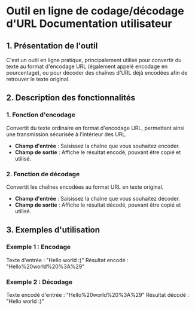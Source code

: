 # Outil en ligne de codage/décodage d'URL Documentation utilisateur

## 1. Présentation de l'outil
C'est un outil en ligne pratique, principalement utilisé pour convertir du texte au format d'encodage URL (également appelé encodage en pourcentage), ou pour décoder des chaînes d'URL déjà encodées afin de retrouver le texte original.

## 2. Description des fonctionnalités

### 1. Fonction d'encodage
Convertit du texte ordinaire en format d'encodage URL, permettant ainsi une transmission sécurisée à l'intérieur des URL.
- **Champ d'entrée** : Saisissez la chaîne que vous souhaitez encoder.
- **Champ de sortie** : Affiche le résultat encodé, pouvant être copié et utilisé.

### 2. Fonction de décodage
Convertit les chaînes encodées au format URL en texte original.
- **Champ d'entrée** : Saisissez la chaîne que vous souhaitez décoder.
- **Champ de sortie** : Affiche le résultat décodé, pouvant être copié et utilisé.

## 3. Exemples d'utilisation

### Exemple 1 : Encodage
Texte d'entrée : "Hello world :)"
Résultat encodé : "Hello%20world%20%3A%29"

### Exemple 2 : Décodage
Texte encodé d'entrée : "Hello%20world%20%3A%29"
Résultat décodé : "Hello world :)"
